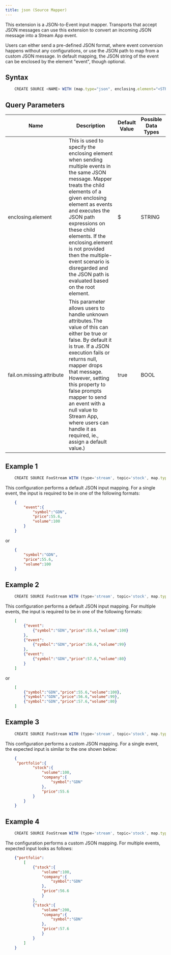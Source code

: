```yaml
---
title: json (Source Mapper)
---
```


This extension is a JSON-to-Event input mapper. Transports that accept
JSON messages can use this extension to convert an incoming JSON
message into a Stream App event.

Users can either send a pre-defined JSON
format, where event conversion happens without any configurations, or
use the JSON path to map from a custom JSON message. In default mapping,
the JSON string of the event can be enclosed by the element "event",
though optional.

## Syntax

```js
    CREATE SOURCE <NAME> WITH (map.type="json", enclosing.element="<STRING>", fail.on.missing.attribute="<BOOL>")
```

## Query Parameters

| Name                      | Description                                                                                                                                                                                                                                                                                                                                                                                     | Default Value | Possible Data Types | Optional | Dynamic |
|---------------------------|-------------------------------------------------------------------------------------------------------------------------------------------------------------------------------------------------------------------------------------------------------------------------------------------------------------------------------------------------------------------------------------------------|---------------|---------------------|----------|---------|
| enclosing.element         | This is used to specify the enclosing element when sending multiple events in the same JSON message. Mapper treats the child elements of a given enclosing element as events and executes the JSON path expressions on these child elements. If the enclosing.element is not provided then the multiple-event scenario is disregarded and the JSON path is evaluated based on the root element. | \$            | STRING              | Yes      | No      |
| fail.on.missing.attribute | This parameter allows users to handle unknown attributes.The value of this can either be true or false. By default it is true.  If a JSON execution fails or returns null, mapper drops that message. However, setting this property to false prompts mapper to send an event with a null value to Stream App, where users can handle it as required, ie., assign a default value.)                 | true          | BOOL                | Yes      | No      |

## Example 1

```js
    CREATE SOURCE FooStream WITH (type='stream', topic='stock', map.type='json') (symbol string, price float, volume long);
```

This configuration performs a default JSON input mapping. For a single
event, the input is required to be in one of the following formats:

```json
    {    
        "event":{        
            "symbol":"GDN",        
            "price":55.6,        
            "volume":100    
        }
    }
```

or

```json
    {    
        "symbol":"GDN",    
        "price":55.6,    
        "volume":100
    }
```

## Example 2

```js
    CREATE SOURCE FooStream WITH (type='stream', topic='stock', map.type='json') (symbol string, price float, volume long);
```

This configuration performs a default JSON input mapping. For multiple
events, the input is required to be in one of the following formats:

```json
    [
        {"event":
            {"symbol":"GDN","price":55.6,"volume":100}
        },
        {"event":
            {"symbol":"GDN","price":56.6,"volume":99}
        },
        {"event":
            {"symbol":"GDN","price":57.6,"volume":80}
        }
    ]
```

or

```json
    [
        {"symbol":"GDN","price":55.6,"volume":100},
        {"symbol":"GDN","price":56.6,"volume":99},
        {"symbol":"GDN","price":57.6,"volume":80}
    ]
```

## Example 3

```js
    CREATE SOURCE FooStream WITH (type='stream', topic='stock', map.type='json', map.enclosing.element="$.portfolio", map.attributes="symbol = 'company.symbol', price = 'price', volume = 'volume'")
```

This configuration performs a custom JSON mapping. For a single event,
the expected input is similar to the one shown below:

```json
    { 
     "portfolio":{     
            "stock":{
                "volume":100,        
                "company":{           
                    "symbol":"GDN"          
                },        
                "price":55.6       
            }   
        }
    }
```

## Example 4

```js
    CREATE SOURCE FooStream WITH (type='stream', topic='stock', map.type='json', map.enclosing.element="$.portfolio", map.attributes="symbol = 'stock.company.symbol', price = 'stock.price', volume = 'stock.volume'") (symbol string, price float, volume long);
```

The configuration performs a custom JSON mapping. For multiple events, expected input looks as follows:

```json
    {"portfolio":   
        [
            {"stock":{
                "volume":100,
                "company":{
                    "symbol":"GDN"
                },
                "price":56.6
                }
            },
            {"stock":{
                "volume":200,
                "company":{
                    "symbol":"GDN"
                },
                "price":57.6
                }
            }
        ]
    }
```
